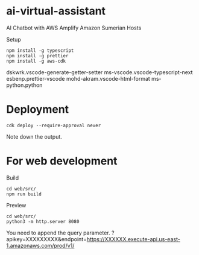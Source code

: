 # ai-virtual-assistant
AI Chatbot with AWS Amplify Amazon Sumerian Hosts

Setup

```
npm install -g typescript
npm install -g prettier
npm install -g aws-cdk
```


dskwrk.vscode-generate-getter-setter
ms-vscode.vscode-typescript-next
esbenp.prettier-vscode
mohd-akram.vscode-html-format
ms-python.python


# Deployment 

```
cdk deploy --require-approval never
```
Note down the output.


# For web development

Build
```
cd web/src/
npm run build
```

Preview 
```
cd web/src/
python3 -m http.server 8080
```

You need to append the query parameter.
?apikey=XXXXXXXXX&endpoint=https://XXXXXX.execute-api.us-east-1.amazonaws.com/prod/v1/


